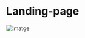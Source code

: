 # Landing-page
![imatge](https://github.com/user-attachments/assets/01046c2c-dce6-42d1-b531-11e4794af917)
